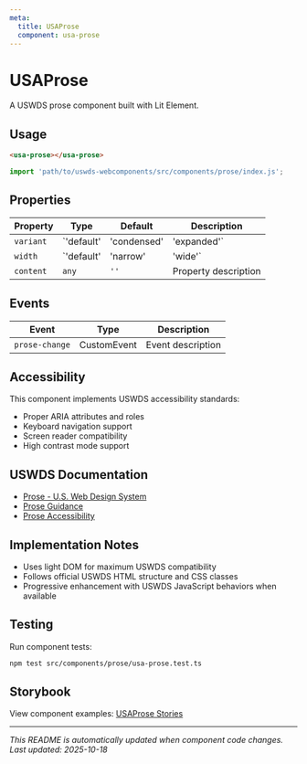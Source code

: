 ```yaml
---
meta:
  title: USAProse
  component: usa-prose
---
```


# USAProse

A USWDS prose component built with Lit Element.

## Usage

```html
<usa-prose></usa-prose>
```

```javascript
import 'path/to/uswds-webcomponents/src/components/prose/index.js';
```

## Properties

| Property | Type | Default | Description |
|----------|------|---------|-------------|
| `variant` | `'default' | 'condensed' | 'expanded'` | `'default'` | Property description |
| `width` | `'default' | 'narrow' | 'wide'` | `'default'` | Property description |
| `content` | `any` | `''` | Property description |

## Events

| Event | Type | Description |
|-------|------|-------------|
| `prose-change` | CustomEvent | Event description |

## Accessibility

This component implements USWDS accessibility standards:

- Proper ARIA attributes and roles
- Keyboard navigation support
- Screen reader compatibility
- High contrast mode support

## USWDS Documentation

- [Prose - U.S. Web Design System](https://designsystem.digital.gov/components/prose/)
- [Prose Guidance](https://designsystem.digital.gov/components/prose/#guidance)
- [Prose Accessibility](https://designsystem.digital.gov/components/prose/#accessibility)

## Implementation Notes

- Uses light DOM for maximum USWDS compatibility
- Follows official USWDS HTML structure and CSS classes
- Progressive enhancement with USWDS JavaScript behaviors when available

## Testing

Run component tests:

```bash
npm test src/components/prose/usa-prose.test.ts
```

## Storybook

View component examples: [USAProse Stories](http://localhost:6006/?path=/story/components-prose)

---

_This README is automatically updated when component code changes._
_Last updated: 2025-10-18_
